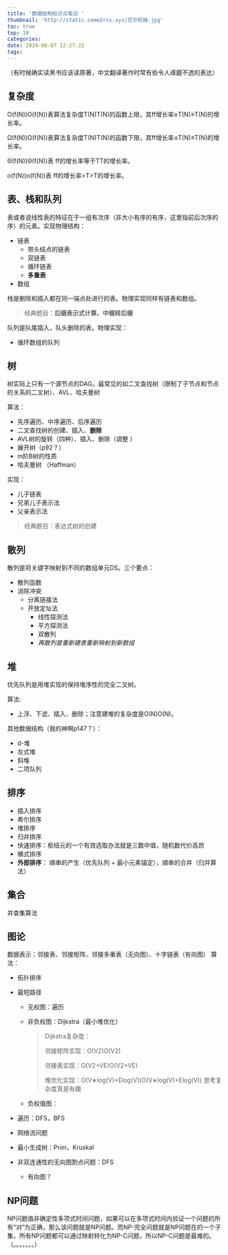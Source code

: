 ```yaml
---
title: '数据结构知识点笔记 '
thumbnail: 'http://static.come2rss.xyz/尼尔机械.jpg'
toc: true
top: 10
categories:
date: 2020-08-07 12:27:22
tags:
---
```


（有时候确实读黑书应该读原著，中文翻译著作时常有些令人琢磨不透的表达）

## 复杂度

O(f(N))O(f(N))表算法复杂度T(N)T(N)的函数上限，其ff增长率≥T(N)≥T(N)的增长率。

Ω(f(N))Ω(f(N))表算法复杂度T(N)T(N)的函数下限，其ff增长率≤T(N)≤T(N)的增长率。

Θ(f(N))Θ(f(N))表 ff的增长率等于TT的增长率。

o(f(N))o(f(N))表 ff的增长率>T>T的增长率。



## 表、栈和队列

表或者说线性表的特征在于一组有次序（非大小有序的有序，这里指前后次序的序）的元素。实现物理结构：

- 链表
  - 带头结点的链表
  - 双链表
  - 循环链表
  - **多重表**
- 数组

栈是删除和插入都在同一端点处进行的表。物理实现同样有链表和数组。

> 经典题目：**后缀表示式计算、中缀转后缀**

队列是队尾插入，队头删除的表。物理实现：

- 循环数组的队列

## 树

树实际上只有一个源节点的DAG。最常见的如二叉查找树（限制了子节点和节点的关系的二叉树）、AVL、哈夫曼树

算法：

- 先序遍历、中序遍历、后序遍历
- 二叉查找树的创建、插入、**删除**
- AVL树的旋转（四种）、插入、删除（调整 ）
- 展开树（p92？）
- m阶B树的性质
- 哈夫曼树 （Haffman）

实现：

- 儿子链表
- 兄弟儿子表示法
- 父亲表示法

> 经典题目：表达式树的创建

## 散列

散列是将关键字映射到不同的数组单元DS。三个要点：

- 散列函数
- 消除冲突
  - 分离链接法
  - 开放定址法
    - 线性探测法
    - 平方探测法
    - 双散列
    - *再散列是重新建表重新映射到新数组*

## 堆

优先队列是用堆实现的保持堆序性的完全二叉树。

算法:

- 上浮、下滤、插入、删除；注意建堆的复杂度是O(N)O(N)。

其他数据结构（我的神啊p147？）：

- d-堆
- 左式堆
- 斜堆
- 二项队列

## 排序

- 插入排序
- 希尔排序
- 堆排序
- 归并排序
- 快速排序：枢纽元的一个有效选取办法就是三数中值，随机数代价高昂
- 桶式排序
- **外部排序**： 順串的产生（优先队列 + 最小元素锚定），順串的合并（归并算法）

## 集合

并查集算法

## 图论

数据表示：邻接表、邻接矩阵、邻接多重表（无向图）、十字链表（有向图）
算法：

- 拓扑排序

- 最短路径

  - 无权图：遍历

  - 非负权图：Dijkstra（最小堆优化）

    > Dijkstra复杂度：
    >
    > 邻接矩阵实现：O(V2)O(V2)
    >
    > 邻接表实现：O(V2+VE)O(V2+VE)
    >
    > 堆优化实现：O(V∗log(V)+Elog(V))O(V∗log(V)+Elog(V))
    > 思考复杂度真是有趣

  - 负权值图：

- 遍历：DFS，BFS

- 网络流问题

- 最小生成树：Prim，Kruskal

- 非双连通性的无向图割点问题：DFS

  - 有向图？

## NP问题

NP问题值非确定性多项式时间问题，如果可以在多项式时间内验证一个问题的所有“对”为正确，那么该问题就是NP问题。而NP-完全问题就是NP问题在的一个子集，所有NP问题都可以通过映射转化为NP-C问题，所以NP-C问题是最难的。（。。。。。。。）